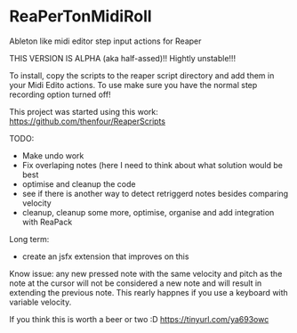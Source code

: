 # ReaPerTonMidiRoll
Ableton like midi editor step input actions for Reaper

THIS VERSION IS ALPHA (aka half-assed)!! Hightly unstable!!!

To install, copy the scripts to the reaper script directory and add them in your Midi Edito actions.
To use make sure you have the normal step recording option turned off!

This project was started using this work: https://github.com/thenfour/ReaperScripts


TODO: 
- Make undo work
- Fix overlaping notes (here I need to think about what solution would be best
- optimise and cleanup the code
- see if there is another way to detect retriggerd notes besides comparing velocity
- cleanup, cleanup some more, optimise, organise and add integration with ReaPack

Long term:
- create an jsfx extension that improves on this

Know issue: any new pressed note with the same velocity and pitch as the note at the cursor will not be considered a new note and will result in extending the previous note. This rearly happnes if you use a keyboard with variable velocity.


If you think this is worth a beer or two :D https://tinyurl.com/ya693owc
